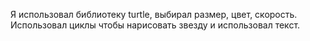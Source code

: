 Я использовал библиотеку turtle, выбирал размер, цвет, скорость. Использовал циклы чтобы нарисовать звезду и использовал текст.
